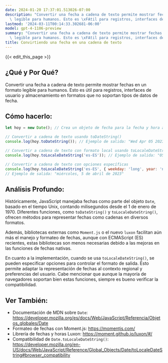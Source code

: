 ```yaml
---
date: 2024-01-20 17:37:01.513026-07:00
description: "Convertir una fecha a cadena de texto permite mostrar fechas en un formato\
  \ legible para humanos. Esto es \xFAtil para registros, interfaces de usuario y\u2026"
lastmod: '2024-03-11T00:14:33.302681-06:00'
model: gpt-4-1106-preview
summary: "Convertir una fecha a cadena de texto permite mostrar fechas en un formato\
  \ legible para humanos. Esto es \xFAtil para registros, interfaces de usuario y\u2026"
title: Convirtiendo una fecha en una cadena de texto
---
```


{{< edit_this_page >}}

## ¿Qué y Por Qué?
Convertir una fecha a cadena de texto permite mostrar fechas en un formato legible para humanos. Esto es útil para registros, interfaces de usuario y almacenamiento en formatos que no soportan tipos de datos de fecha.

## Cómo hacerlo:
```Javascript
let hoy = new Date(); // Crea un objeto de fecha para la fecha y hora actuales.

// Convertir a cadena de texto usando toDateString()
console.log(hoy.toDateString()); // Ejemplo de salida: "Wed Apr 05 2023"

// Convertir a cadena de texto con formato local usando toLocaleDateString()
console.log(hoy.toLocaleDateString('es-ES')); // Ejemplo de salida: "05/04/2023"

// Convertir a cadena de texto con opciones específicas
console.log(hoy.toLocaleDateString('es-ES', { weekday: 'long', year: 'numeric', month: 'long', day: 'numeric' }));
// Ejemplo de salida: "miércoles, 5 de abril de 2023"
```

## Análisis Profundo:
Históricamente, JavaScript manejaba fechas como parte del objeto `Date`, basado en el tiempo Unix, contando milisegundos desde el 1 de enero de 1970. Diferentes funciones, como `toDateString()` y `toLocaleDateString()`, ofrecen métodos para representar fechas como cadenas en diversos formatos.

Además, bibliotecas externas como `Moment.js` o el nuevo `luxon` facilitan aún más el manejo y formateo de fechas, aunque con ECMAScript (ES) recientes, estas bibliotecas son menos necesarias debido a las mejoras en las funciones de fechas nativas.

En cuanto a la implementación, cuando se usa `toLocaleDateString()`, se pueden especificar opciones para controlar el formato de salida. Esto permite adaptar la representación de fechas al contexto regional y preferencias del usuario. Cabe mencionar que aunque la mayoría de navegadores soportan bien estas funciones, siempre es bueno verificar la compatibilidad.

## Ver También:
- Documentación de MDN sobre `Date`: https://developer.mozilla.org/es/docs/Web/JavaScript/Referencia/Objetos_globales/Date
- Formateo de fechas con Moment.js: https://momentjs.com/
- Librería de fechas y horas Luxon: https://moment.github.io/luxon/#/
- Compatibilidad de `Date.toLocaleDateString()`: https://developer.mozilla.org/en-US/docs/Web/JavaScript/Reference/Global_Objects/Date/toLocaleDateString#browser_compatibility
